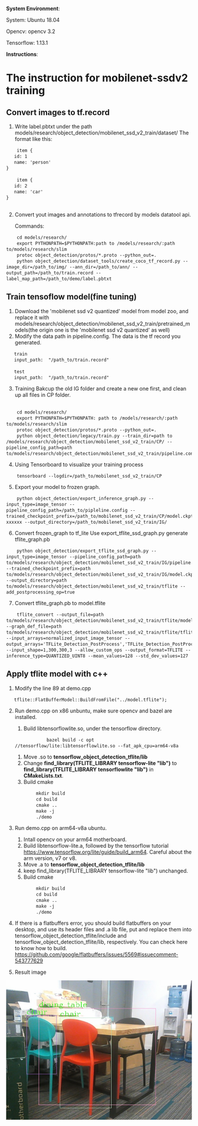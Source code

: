 **System Environment**:

System: Ubuntu 18.04

Opencv: opencv 3.2

Tensorflow: 1.13.1

**Instructions**:

# The instruction for mobilenet-ssdv2 training
## Convert images to tf.record
1. Write label.pbtxt under the path models/research/object_detection/mobilenet_ssd_v2_train/dataset/
   The format like this:
``` 
    item {
   id: 1
   name: 'person'
}
 
    item {
   id: 2
   name: 'car'
}


``` 

2. Convert yout images and annotations to tfrecord by models datatool api.

   Commands:
``` 
    cd models/research/
    export PYTHONPATH=$PYTHONPATH:path to /models/research/:path to/models/research/slim
    protoc object_detection/protos/*.proto --python_out=.
    python object_detection/dataset_tools/create_coco_tf_record.py --image_dir=/path_to/img/ --ann_dir=/path_to/ann/ --output_path=/path_to/train.record --label_map_path=/path_to/demo/label.pbtxt
```

## Train tensoflow model(fine tuning)

1. Download the 'mobilenet ssd v2 quantized' model from model zoo, and replace it with models/research/object_detection/mobilenet_ssd_v2_train/pretrained_models(the origin one is the 'mobilenet ssd v2 quantized' as well)
2. Modify the data path in pipeline.config. The data is the tf record you generated. 
 ```
    train
    input_path:  "/path_to/train.record"

    test
    input_path:  "/path_to/train.record"
```
3. Training
Bakcup the old IG folder and create a new one first, and clean up all files in CP folder.
``` 
    
    cd models/research/
    export PYTHONPATH=$PYTHONPATH: path to /models/research/:path to/models/research/slim
    protoc object_detection/protos/*.proto --python_out=.
    python object_detection/legacy/train.py --train_dir=path to /models/research/object_detection/mobilenet_ssd_v2_train/CP/ --pipeline_config_path=path to/models/research/object_detection/mobilenet_ssd_v2_train/pipeline.config

```


4. Using Tensorboard to visualize your training process
```
    tensorboard --logdir=/path_to/mobilenet_ssd_v2_train/CP
```
5. Export your model to frozen graph.
```
    python object_detection/export_inference_graph.py --input_type=image_tensor --pipeline_config_path=/path_to/pipleline.config --trained_checkpoint_prefix=/path_to/mobilenet_ssd_v2_train/CP/model.ckpt-xxxxxx --output_directory=/path_to/mobilenet_ssd_v2_train/IG/
```
6. Convert frozen_graph to tf_lite
Use export_tflite_ssd_graph.py generate tflite_graph.pb  
```
    python object_detection/export_tflite_ssd_graph.py --input_type=image_tensor --pipeline_config_path=path to/models/research/object_detection/mobilenet_ssd_v2_train/IG/pipeline.config --trained_checkpoint_prefix=path to/models/research/object_detection/mobilenet_ssd_v2_train/IG/model.ckpt --output_directory=path to/models/research/object_detection/mobilenet_ssd_v2_train/tflite --add_postprocessing_op=true
```
7. Convert tflite_graph.pb to model.tflite
```
    tflite_convert --output_file=path to/models/research/object_detection/mobilenet_ssd_v2_train/tflite/model.tflite --graph_def_file=path to/models/research/object_detection/mobilenet_ssd_v2_train/tflite/tflite_graph.pb --input_arrays=normalized_input_image_tensor --output_arrays='TFLite_Detection_PostProcess','TFLite_Detection_PostProcess:1','TFLite_Detection_PostProcess:2','TFLite_Detection_PostProcess:3' --input_shape=1,300,300,3 --allow_custom_ops --output_format=TFLITE --inference_type=QUANTIZED_UINT8 --mean_values=128 --std_dev_values=127

```


## Apply tflite model with c++

1. Modify the line 89 at demo.cpp 
```
   tflite::FlatBufferModel::BuildFromFile("../model.tflite");
```
2. Run demo.cpp on x86 unbuntu, make sure opencv and bazel are installed.
    1. Build libtensorflowlite.so, under the tensorflow directory.
    ```
                bazel build -c opt //tensorflow/lite:libtensorflowlite.so --fat_apk_cpu=arm64-v8a
    ```
    1. Move .so to **tensorflow_object_detection_tflite/lib**
    2. Change **find_library(TFLITE_LIBRARY tensorflow-lite "lib")** to **find_library(TFLITE_LIBRARY tensorflowlite "lib")** in **CMakeLists.txt**.
    3. Build cmake
    ```
            mkdir build
            cd build
            cmake ..
            make -j
            ./demo
    ```
3. Run demo.cpp on arm64-v8a ubuntu.
    1. Intall opencv on your arm64 motherboard.
    2. Build libtensorflow-lite.a, followed by the tensorflow tutorial https://www.tensorflow.org/lite/guide/build_arm64. Careful about the arm version, v7 or v8.
    3. Move .a to **tensorflow_object_detection_tflite/lib**
    4. keep find_library(TFLITE_LIBRARY tensorflow-lite "lib") unchanged.
    5. Build cmake
    ```
            mkdir build
            cd build
            cmake ..
            make -j
            ./demo
    ```
4. If there is a flatbuffers error, you should build flatbuffers on your desktop, and use its header files and .a lib file, put and replace them into tensorflow_object_detection_tflite/include and tensorflow_object_detection_tflite/lib, respectively. You can check here to know how to build. https://github.com/google/flatbuffers/issues/5569#issuecomment-543777629

5. Result image


![Screenshot](result.jpg)

